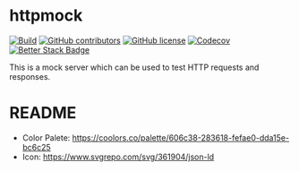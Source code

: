 httpmock
========

[![Build](https://github.com/NdoleStudio/httpmock/actions/workflows/ci.yml/badge.svg)](https://github.com/NdoleStudio/httpmock/actions/workflows/ci.yml)
[![GitHub contributors](https://img.shields.io/github/contributors/NdoleStudio/httpmock)](https://github.com/NdoleStudio/httpmock/graphs/contributors)
[![GitHub license](https://img.shields.io/github/license/NdoleStudio/httpmock?color=brightgreen)](https://github.com/NdoleStudio/httpmock/blob/master/LICENSE)
[![Codecov](https://codecov.io/gh/NdoleStudio/httpmock/branch/main/graph/badge.svg)](https://codecov.io/gh/NdoleStudio/httpmock)
[![Better Stack Badge](https://uptime.betterstack.com/status-badges/v1/monitor/1185i.svg)](https://uptime.betterstack.com/?utm_source=status_badge)

This is a mock server which can be used to test HTTP requests and responses.

# README

- Color Palete: https://coolors.co/palette/606c38-283618-fefae0-dda15e-bc6c25
- Icon: https://www.svgrepo.com/svg/361904/json-ld
